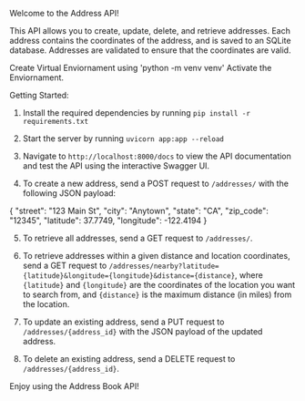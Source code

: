 Welcome to the Address API!

This API allows you to create, update, delete, and retrieve addresses. 
Each address contains the coordinates of the address, and is saved to an SQLite database. 
Addresses are validated to ensure that the coordinates are valid.

Create Virtual Enviornament using 'python -m venv venv' 
Activate the Enviornament.

Getting Started:

1. Install the required dependencies by running `pip install -r requirements.txt`

2. Start the server by running `uvicorn app:app --reload`

3. Navigate to `http://localhost:8000/docs` to view the API documentation and test the API using the interactive Swagger UI.

4. To create a new address, send a POST request to `/addresses/` with the following JSON payload:

{
    "street": "123 Main St",
    "city": "Anytown",
    "state": "CA",
    "zip_code": "12345",
    "latitude": 37.7749,
    "longitude": -122.4194
}

5. To retrieve all addresses, send a GET request to `/addresses/`.

6. To retrieve addresses within a given distance and location coordinates, 
   send a GET request to `/addresses/nearby?latitude={latitude}&longitude={longitude}&distance={distance}`, where `{latitude}` and `{longitude}` 
   are the coordinates of the location you want to search from, and `{distance}` is the maximum distance (in miles) from the location.

7. To update an existing address, send a PUT request to `/addresses/{address_id}` with the JSON payload of the updated address.

8. To delete an existing address, send a DELETE request to `/addresses/{address_id}`.

Enjoy using the Address Book API!
